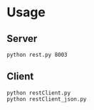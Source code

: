 # Usage 
## Server
```
python rest.py 8003
```
## Client 
```
python restClient.py      
python restClient_json.py

```